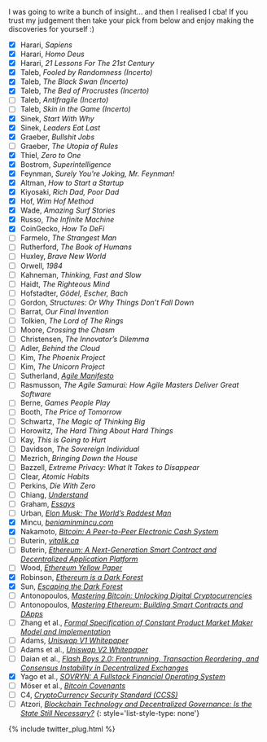 I was going to write a bunch of insight... and then I realised I cba!
  If you trust my judgement then take your pick from below and enjoy making the
  discoveries for yourself :)

  - [x] Harari, *Sapiens*
  - [x] Harari, *Homo Deus*
  - [x] Harari, *21 Lessons For The 21st Century*
  - [x] Taleb, *Fooled by Randomness (Incerto)*
  - [x] Taleb, *The Black Swan (Incerto)*
  - [x] Taleb, *The Bed of Procrustes (Incerto)*
  - [ ] Taleb, *Antifragile (Incerto)*
  - [ ] Taleb, *Skin in the Game (Incerto)*
  - [x] Sinek, *Start With Why*
  - [x] Sinek, *Leaders Eat Last*
  - [x] Graeber, *Bullshit Jobs*
  - [ ] Graeber, *The Utopia of Rules*
  - [x] Thiel, *Zero to One*
  - [x] Bostrom, *Superintelligence*
  - [x] Feynman, *Surely You're Joking, Mr. Feynman!*
  - [x] Altman, *How to Start a Startup*
  - [x] Kiyosaki, *Rich Dad, Poor Dad*
  - [x] Hof, *Wim Hof Method*
  - [x] Wade, *Amazing Surf Stories*
  - [x] Russo, *The Infinite Machine*
  - [x] CoinGecko, *How To DeFi*
  - [ ] Farmelo, *The Strangest Man*
  - [ ] Rutherford, *The Book of Humans*
  - [ ] Huxley, *Brave New World*
  - [ ] Orwell, *1984*
  - [ ] Kahneman, *Thinking, Fast and Slow*
  - [ ] Haidt, *The Righteous Mind*
  - [ ] Hofstadter, *Gödel, Escher, Bach*
  - [ ] Gordon, *Structures: Or Why Things Don’t Fall Down*
  - [ ] Barrat, *Our Final Invention*
  - [ ] Tolkien, *The Lord of The Rings*
  - [ ] Moore, *Crossing the Chasm*
  - [ ] Christensen, *The Innovator’s Dilemma*
  - [ ] Adler, *Behind the Cloud*
  - [ ] Kim, *The Phoenix Project*
  - [ ] Kim, *The Unicorn Project*
  - [ ] Sutherland, [*Agile Manifesto*](https://www.atlassian.com/agile/manifesto)
  - [ ] Rasmusson, *The Agile Samurai: How Agile Masters Deliver Great Software*
  - [ ] Berne, *Games People Play*
  - [ ] Booth, *The Price of Tomorrow*
  - [ ] Schwartz, *The Magic of Thinking Big*
  - [ ] Horowitz, *The Hard Thing About Hard Things*
  - [ ] Kay, *This is Going to Hurt*
  - [ ] Davidson, *The Sovereign Individual*
  - [ ] Mezrich, *Bringing Down the House*
  - [ ] Bazzell, *Extreme Privacy: What It Takes to Disappear*
  - [ ] Clear, *Atomic Habits*
  - [ ] Perkins, *Die With Zero*
  - [ ] Chiang, [*Understand*](https://archive.org/details/TedChiangUnderstand)
  - [ ] Graham, [*Essays*](http://www.paulgraham.com/articles.html)
  - [ ] Urban, [*Elon Musk: The World’s Raddest Man*](https://waitbutwhy.com/2015/05/elon-musk-the-worlds-raddest-man.html)
  - [x] Mincu, [*beniaminmincu.com*](https://www.beniaminmincu.com)
  - [x] Nakamoto, [*Bitcoin: A Peer-to-Peer Electronic Cash System*](https://bitcoin.org/bitcoin.pdf)
  - [ ] Buterin, [*vitalik.ca*](https://vitalik.ca)
  - [ ] Buterin, [*Ethereum: A Next-Generation Smart Contract and Decentralized Application Platform*](https://ethereum.org/en/whitepaper/)
  - [ ] Wood, [*Ethereum Yellow Paper*](https://github.com/ethereum/yellowpaper)
  - [x] Robinson, [*Ethereum is a Dark Forest*](https://medium.com/@danrobinson/ethereum-is-a-dark-forest-ecc5f0505dff)
  - [x] Sun, [*Escaping the Dark Forest*](https://samczsun.com/escaping-the-dark-forest/amp/?__twitter_impression=true)
  - [ ] Antonopoulos, [*Mastering Bitcoin: Unlocking Digital Cryptocurrencies*](https://github.com/bitcoinbook/bitcoinbook)
  - [ ] Antonopoulos, [*Mastering Ethereum: Building Smart Contracts and DApps*](https://github.com/ethereumbook/ethereumbook)
  - [ ] Zhang et al., [*Formal Specification of Constant Product Market Maker Model and Implementation*](https://github.com/runtimeverification/verified-smart-contracts/blob/uniswap/uniswap/x-y-k.pdf)
  - [ ] Adams, [*Uniswap V1 Whitepaper*](https://hackmd.io/@HaydenAdams/HJ9jLsfTz#🦄-Uniswap-Whitepaper)
  - [ ] Adams et al., [*Uniswap V2 Whitepaper*](https://uniswap.org/whitepaper.pdf)
  - [ ] Daian et al., [*Flash Boys 2.0: Frontrunning, Transaction Reordering, and Consensus Instability in Decentralized Exchanges*](https://arxiv.org/pdf/1904.05234.pdf)
  - [x] Yago et al., [*SOVRYN: A Fullstack Financial Operating System*](https://docsend.com/view/mbhvi379crhagtwp)
  - [ ] M&ouml;ser et al., [*Bitcoin Covenants*](http://fc16.ifca.ai/bitcoin/papers/MES16.pdf)
  - [ ] C4, [*CryptoCurrency Security Standard (CCSS)*](https://cryptoconsortium.github.io/CCSS/)
  - [ ] Atzori, [*Blockchain Technology and Decentralized Governance: Is the State Still Necessary?*](http://nzz-files-prod.s3-website-eu-west-1.amazonaws.com/files/9/3/1/blockchain+Is+the+State+Still+Necessary_1.18689931.pdf)
{: style='list-style-type: none'}

{% include twitter_plug.html %}

